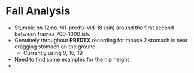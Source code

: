 # Fall Analysis

- Stumble on 12mo-M1-predtx-vid-18 (sin) around the first second between frames 700-1000 ish.
- Genuinely throughout **PREDTX** recording for mouse 2 stomach is near dragging stomach on the ground.
    - Currently using 0, 16, 19
- Need to find some examples for the hip height
- 
